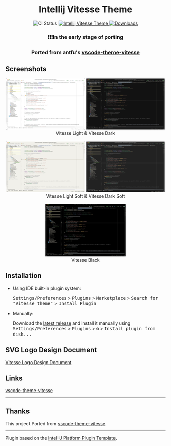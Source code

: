 <h1 align="center">Intellij Vitesse Theme</h1>

<p align="center">
<img src="https://github.com/loosheng/intellij-vitesse-theme/workflows/Build/badge.svg" alt="CI Status" />
<a href="https://plugins.jetbrains.com/plugin/com.github.loosheng.intellijvitessetheme">
<img src="https://img.shields.io/jetbrains/plugin/v/com.github.loosheng.intellijvitessetheme.svg" alt="Intellij Vitesse Theme" />
</a>
<a href="https://plugins.jetbrains.com/plugin/com.github.loosheng.intellijvitessetheme">
<img src="https://img.shields.io/jetbrains/plugin/d/com.github.loosheng.intellijvitessetheme.svg" alt="Downloads" />
</a>
</p>


<!-- Plugin description -->
<h3 align="center">❗❗❗In the early stage of porting</h3>
<h3 align="center"> Ported from antfu's <a href="https://github.com/antfu/vscode-theme-vitesse">
vscode-theme-vitesse</a></h3>
<!-- Plugin description end -->

## Screenshots

<div align="center">
  <img width="49%" src="./images/light.png"  alt="Vitesse light"/>
  <img width="49%" src="./images/dark.png" alt="Vitesse dark" />
</div>
<div align="center">Vitesse Light & Vitesse Dark</div>
<br />
<div align="center">
 <img width="49%" src="./images/light.soft.png" alt="Vitesse Light Soft" />
 <img width="49%" src="./images/dark.soft.png" alt="Vitesse Dark Soft" />
</div>
<div align="center">Vitesse Light Soft & Vitesse Dark Soft</div>
<br />
<div align="center">
  <img width="50%" src="./images/black.png" />
  <div align="center">Vitesse Black</div>  
</div>

## Installation

- Using IDE built-in plugin system:

  <kbd>Settings/Preferences</kbd> > <kbd>Plugins</kbd> > <kbd>Marketplace</kbd> > <kbd>Search for "Vitesse
  theme"</kbd> >
  <kbd>Install Plugin</kbd>

- Manually:

  Download the [latest release](https://github.com/loosheng/intellij-vitesse-theme/releases/latest) and install it
  manually using
  <kbd>Settings/Preferences</kbd> > <kbd>Plugins</kbd> > <kbd>⚙️</kbd> > <kbd>Install plugin from disk...</kbd>

## SVG Logo Design Document

[Vitesse Logo Design Document](https://mastergo.com/goto/pDDCTgJo?file=90290510852665)

## Links

[vscode-theme-vitesse](https://github.com/antfu/vscode-theme-vitesse)

---

## Thanks

This project Ported from [vscode-theme-vitesse](https://github.com/antfu/vscode-theme-vitesse).

---
Plugin based on the [IntelliJ Platform Plugin Template][template].

[template]: https://github.com/JetBrains/intellij-platform-plugin-template

[docs:plugin-description]: https://plugins.jetbrains.com/docs/intellij/plugin-user-experience.html#plugin-description-and-presentation
